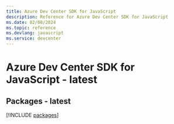 ```yaml
---
title: Azure Dev Center SDK for JavaScript
description: Reference for Azure Dev Center SDK for JavaScript
ms.date: 02/08/2024
ms.topic: reference
ms.devlang: javascript
ms.service: devcenter
---
```

# Azure Dev Center SDK for JavaScript - latest
## Packages - latest
[!INCLUDE [packages](dev-center-index.md)]